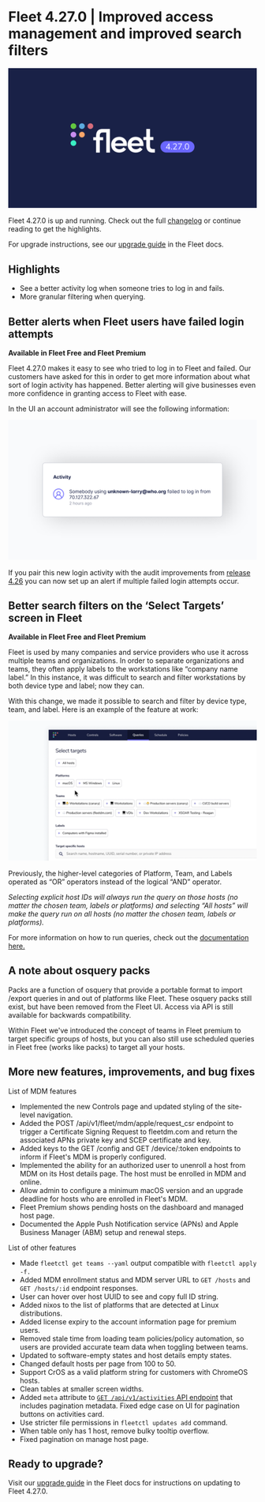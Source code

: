 # Fleet 4.27.0 | Improved access management and improved search filters

![Fleet 4.27.0](../website/assets/images/articles/fleet-4.27.0-1600x900@2x.png)

Fleet 4.27.0 is up and running. Check out the full [changelog](https://github.com/fleetdm/fleet/releases/tag/fleet-v4.27.0) or continue reading to get the highlights.

For upgrade instructions, see our [upgrade guide](https://fleetdm.com/docs/deploying/upgrading-fleet) in the Fleet docs.

## Highlights

- See a better activity log when someone tries to log in and fails.
- More granular filtering when querying.
## Better alerts when Fleet users have failed login attempts
**Available in Fleet Free and Fleet Premium**

Fleet 4.27.0 makes it easy to see who tried to log in to Fleet and failed. Our customers have asked for this in order to get more information about what sort of login activity has happened. Better alerting will give businesses even more confidence in granting access to Fleet with ease.

In the UI an account administrator will see the following information:

![Login failed example](../website/assets/images/articles/fleet-4.27.0-add-failed-login-activity-type-800x450%402x.jpg)

If you pair this new login activity with the audit improvements from [release 4.26](https://fleetdm.com/releases/fleet-4.26.0) you can now set up an alert if multiple failed login attempts occur. 

<call-to-action preset="premium-upgrade"></call-to-action>

## Better search filters on the ‘Select Targets’ screen in Fleet

**Available in Fleet Free and Fleet Premium**

Fleet is used by many companies and service providers who use it across multiple teams and organizations. In order to separate organizations and teams, they often apply labels to the workstations like “company name label.” In this instance, it was difficult to search and filter workstations by both device type and label; now they can. 

With this change, we made it possible to search and filter by device type, team, and label. Here is an example of the feature at work:

![Better search example](../website/assets/images/articles/fleet-4.27.0-update-select-targets-filters-800x450@2x.gif)

Previously, the higher-level categories of Platform, Team, and Labels operated as “OR” operators instead of the logical “AND” operator. 

_Selecting explicit host IDs will always run the query on those hosts (no matter the chosen team, labels or platforms) and selecting “All hosts” will make the query run on all hosts (no matter the chosen team, labels or platforms)._

For more information on how to run queries, check out the [documentation here.](https://fleetdm.com/docs/using-fleet/fleet-ui#run-a-query)

## A note about osquery packs

Packs are a function of osquery that provide a portable format to import /export queries in and out of platforms like Fleet. These osquery packs still exist, but have been removed from the Fleet UI. Access via API is still available for backwards compatibility.

Within Fleet we've introduced the concept of teams in Fleet premium to target specific groups of hosts, but you can also still use scheduled queries in Fleet free (works like packs) to target all your hosts.

## More new features, improvements, and bug fixes

List of MDM features

- Implemented the new Controls page and updated styling of the site-level navigation.
- Added the POST /api/v1/fleet/mdm/apple/request_csr endpoint to trigger a Certificate Signing Request to fleetdm.com and return the associated APNs private key and SCEP certificate and key.
- Added keys to the GET /config and GET /device/:token endpoints to inform if Fleet's MDM is properly configured.
- Implemented the ability for an authorized user to unenroll a host from MDM on its Host details page. The host must be enrolled in MDM and online.
- Allow admin to configure a minimum macOS version and an upgrade deadline for hosts who are enrolled in Fleet's MDM.
- Fleet Premium shows pending hosts on the dashboard and managed host page.
- Documented the Apple Push Notification service (APNs) and Apple Business Manager (ABM) setup and renewal steps.

List of other features

- Made `fleetctl get teams --yaml` output compatible with `fleetctl apply -f.`
- Added MDM enrollment status and MDM server URL to `GET /hosts` and `GET /hosts/:id` endpoint responses.
- User can hover over host UUID to see and copy full ID string.
- Added nixos to the list of platforms that are detected at Linux distributions.
- Added license expiry to the account information page for premium users.
- Removed stale time from loading team policies/policy automation, so users are provided accurate team data when toggling between teams.
- Updated to software-empty states and host details empty states.
- Changed default hosts per page from 100 to 50.
- Support CrOS as a valid platform string for customers with ChromeOS hosts.
- Clean tables at smaller screen widths.
- Added `meta` attribute to [`GET /api/v1/activities` API endpoint](https://fleetdm.com/docs/rest-api/activities) that includes pagination metadata. Fixed edge case
on UI for pagination buttons on activities card.
- Use stricter file permissions in `fleetctl updates add` command.
- When table only has 1 host, remove bulky tooltip overflow.
- Fixed pagination on manage host page.

## Ready to upgrade?
Visit our [upgrade guide](https://fleetdm.com/docs/deploying/upgrading-fleet) in the Fleet docs for instructions on updating to Fleet 4.27.0.

<meta name="category" value="releases">
<meta name="authorFullName" value="Noah Talerman">
<meta name="authorGitHubUsername" value="noahtalerman">
<meta name="publishedOn" value="2023-02-14">
<meta name="articleTitle" value="Fleet 4.27.0 | Improved access management and improved search filters">
<meta name="articleImageUrl" value="../website/assets/images/articles/fleet-4.27.0-1600x900@2x.png">
